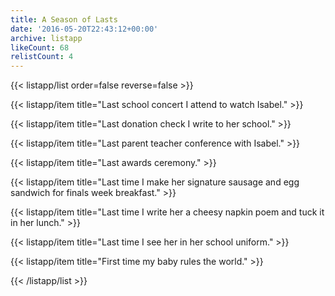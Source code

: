 ```yaml
---
title: A Season of Lasts
date: '2016-05-20T22:43:12+00:00'
archive: listapp
likeCount: 68
relistCount: 4
---
```


{{< listapp/list order=false reverse=false >}}

   {{< listapp/item title="Last school concert I attend to watch Isabel." >}}

   {{< listapp/item title="Last donation check I write to her school." >}}

   {{< listapp/item title="Last parent teacher conference with Isabel." >}}

   {{< listapp/item title="Last awards ceremony." >}}

   {{< listapp/item title="Last time I make her signature sausage and egg sandwich for finals week breakfast." >}}

   {{< listapp/item title="Last time I write her a cheesy napkin poem and tuck it in her lunch." >}}

   {{< listapp/item title="Last time I see her in her school uniform." >}}

   {{< listapp/item title="First time my baby rules the world." >}}

{{< /listapp/list >}}
